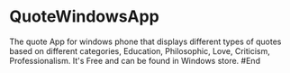 # QuoteWindowsApp
The quote App for windows phone that displays different types of quotes based on different categories, Education, Philosophic, 
Love, Criticism, Professionalism. It's Free and can be found in Windows store.
#End
